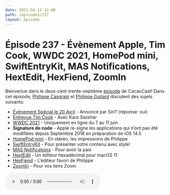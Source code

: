 ```yaml
---
date: 2021-04-13 12:00
path: /episodes/237
layout: Episode
---
```

# Épisode 237 - Évènement Apple, Tim Cook, WWDC 2021, HomePod mini, SwiftEntryKit, MAS Notifications, HextEdit, HexFiend, ZoomIn
<p>Bienvenue dans le deux-cent-trente-septi&egrave;me&nbsp;<a href="https://cacaocast.com/media/cacaocast_237.mp3" title="CacaoCast Episode 237">épisode</a> de CacaoCast! Dans cet épisode, <a href="http://www.twitter.com/philippec" title="Philippe Casgrain sur Twitter">Philippe Casgrain</a> et <a href="http://www.twitter.com/cacaocast" title="Philippe Guitard sur Twitter">Philippe Guitard</a> discutent des sujets suivants:</p>
<ul>
<li><a href="https://www.macrumors.com/2021/04/13/siri-apple-event-tuesday-april-20/ " title="Évènement Spécial le 20 Avril">Évènement Spécial le 20 Avril</a> - Annoncé par Siri? (réponse: oui)</li>
<li><a href="https://podcasts.apple.com/us/podcast/is-apples-privacy-push-facebooks-existential-threat/id1528594034?i=1000515797139" title="Entrevue Tim Cook">Entrevue Tim Cook</a> - Avec Kara Swisher</li>
<li><a href="https://developer.apple.com/wwdc21/" title="WWDC 2021">WWDC 2021</a> - Uniquement en ligne du 7 au 11 juin</li>
<li><b>Signature de code</b> - Apple re-signe les applications qui n’ont pas été modifiées depuis Septembre 2018 en préparation de iOS 14.5</li>
<li><a href="https://www.apple.com/ca/fr/homepod-mini/" title="HomePod mini">HomePod mini</a> - En stéréo, les impressions de Philippe</li>
<li><a href="https://github.com/huri000/SwiftEntryKit" title="SwiftEntryKit">SwiftEntryKit</a> - Pour présenter votre contenu avec style!</li>
<li><a href="https://lapcatsoftware.com/articles/mas-notifications.html" title="MAS Notifications">MAS Notifications</a> - Pour avoir la paix</li>
<li><a href="https://apps.apple.com/ca/app/hextedit/id1557247094?mt=12&ign-itsct=apps_box&ign-itscg=30200&ign-mpt=uo%3D4" title="HextEdit">HextEdit</a> - Un éditeur hexadécimal pour macOS 11</li>
<li><a href="https://cacaocast.com/episodes/72/" title="HexFiend">HexFiend</a> - L'éditeur favori de Philippe</li>
<li><a href="https://github.com/ocastx/ZoomIn" title="ZoomIn">ZoomIn</a> - Pour vos liens Zoom</li>
</ul>
<p><audio controls><source src="https://cacaocast.com/media/cacaocast_237.mp3" type="audio/mpeg"><source src="https://cacaocast.com/media/cacaocast_237.mp3" type="audio/mp4">Votre navigateur ne supporte pas l'élément audio / Your browser does not support the audio element.</audio></p>
